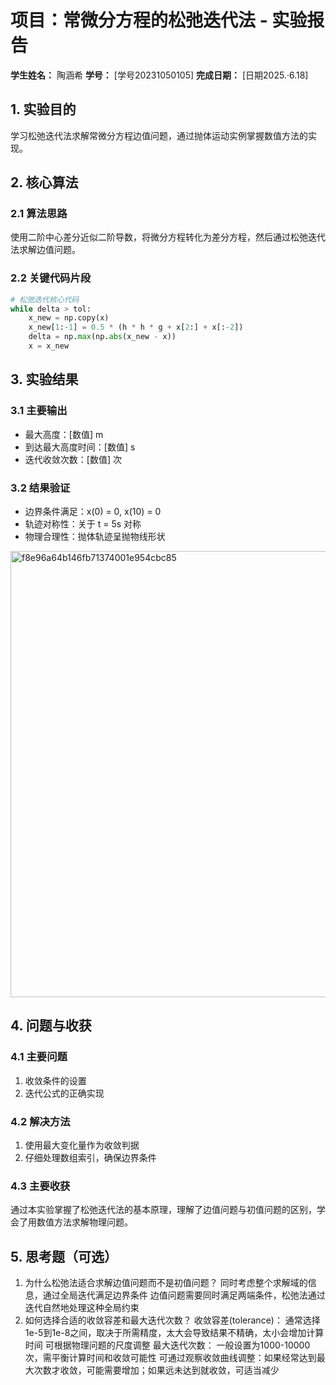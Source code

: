 # 项目：常微分方程的松弛迭代法 - 实验报告

**学生姓名：** 陶涵希 **学号：** [学号20231050105] **完成日期：** [日期2025.·6.18]

## 1. 实验目的

学习松弛迭代法求解常微分方程边值问题，通过抛体运动实例掌握数值方法的实现。

## 2. 核心算法

### 2.1 算法思路

使用二阶中心差分近似二阶导数，将微分方程转化为差分方程，然后通过松弛迭代法求解边值问题。

### 2.2 关键代码片段

```python
# 松弛迭代核心代码
while delta > tol:
    x_new = np.copy(x)
    x_new[1:-1] = 0.5 * (h * h * g + x[2:] + x[:-2])
    delta = np.max(np.abs(x_new - x))
    x = x_new
```

## 3. 实验结果

### 3.1 主要输出

- 最大高度：[数值] m
- 到达最大高度时间：[数值] s
- 迭代收敛次数：[数值] 次

### 3.2 结果验证

- 边界条件满足：x(0) = 0, x(10) = 0
- 轨迹对称性：关于 t = 5s 对称
- 物理合理性：抛体轨迹呈抛物线形状
<img width="714" alt="f8e96a64b146fb71374001e954cbc85" src="https://github.com/user-attachments/assets/a20ea075-db99-42ac-8834-eea48b96ba43" />

## 4. 问题与收获

### 4.1 主要问题

1. 收敛条件的设置
2. 迭代公式的正确实现

### 4.2 解决方法

1. 使用最大变化量作为收敛判据
2. 仔细处理数组索引，确保边界条件

### 4.3 主要收获

通过本实验掌握了松弛迭代法的基本原理，理解了边值问题与初值问题的区别，学会了用数值方法求解物理问题。

## 5. 思考题（可选）

1. 为什么松弛法适合求解边值问题而不是初值问题？
同时考虑整个求解域的信息，通过全局迭代满足边界条件
边值问题需要同时满足两端条件，松弛法通过迭代自然地处理这种全局约束 
2. 如何选择合适的收敛容差和最大迭代次数？
收敛容差(tolerance)：
通常选择1e-5到1e-8之间，取决于所需精度，太大会导致结果不精确，太小会增加计算时间
可根据物理问题的尺度调整
最大迭代次数：
一般设置为1000-10000次，需平衡计算时间和收敛可能性
可通过观察收敛曲线调整：如果经常达到最大次数才收敛，可能需要增加；如果远未达到就收敛，可适当减少
